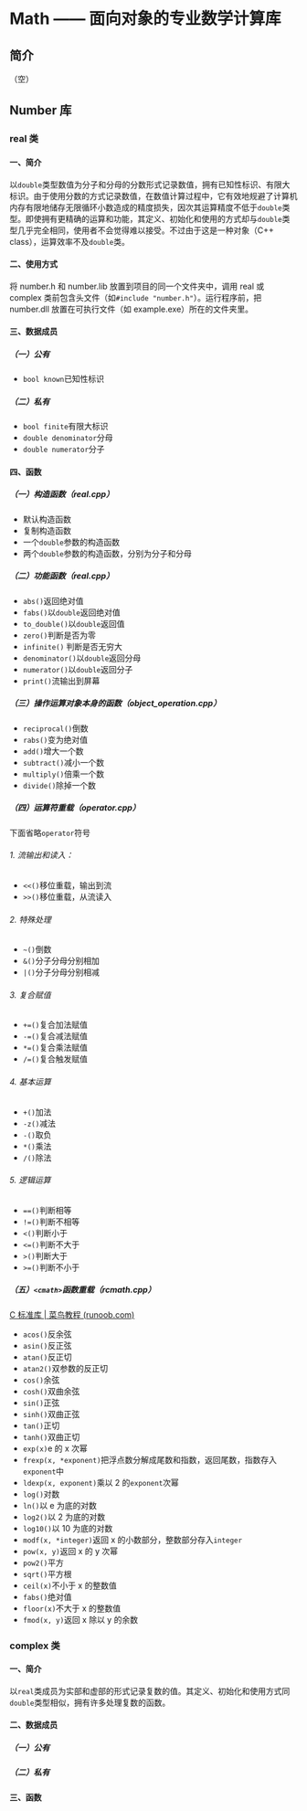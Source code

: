 # Math —— 面向对象的专业数学计算库

## 简介

（空）

## Number 库

### real 类

#### 一、简介

以`double`类型数值为分子和分母的分数形式记录数值，拥有已知性标识、有限大标识。由于使用分数的方式记录数值，在数值计算过程中，它有效地规避了计算机内存有限地储存无限循环小数造成的精度损失，因次其运算精度不低于`double`类型。即使拥有更精确的运算和功能，其定义、初始化和使用的方式却与`double`类型几乎完全相同，使用者不会觉得难以接受。不过由于这是一种对象（C++ class），运算效率不及`double`类。

#### 二、使用方式

将 number.h 和 number.lib 放置到项目的同一个文件夹中，调用 real 或 complex 类前包含头文件（如`#include "number.h"`）。运行程序前，把 number.dll 放置在可执行文件（如 example.exe）所在的文件夹里。

#### 三、数据成员

##### （一）公有

- `bool known`已知性标识

##### （二）私有

- `bool finite`有限大标识
- `double denominator`分母
- `double numerator`分子

#### 四、函数

##### （一）构造函数（real.cpp）

- 默认构造函数
- 复制构造函数
- 一个`double`参数的构造函数
- 两个`double`参数的构造函数，分别为分子和分母

##### （二）功能函数（real.cpp）

- `abs()`返回绝对值
- `fabs()`以`double`返回绝对值
- `to_double()`以`double`返回值
- `zero()`判断是否为零
- `infinite()` 判断是否无穷大
- `denominator()`以`double`返回分母
- `numerator()`以`double`返回分子
- `print()`流输出到屏幕

##### （三）操作运算对象本身的函数（object_operation.cpp）

- `reciprocal()`倒数
- `rabs()`变为绝对值
- `add()`增大一个数
- `subtract()`减小一个数
- `multiply()`倍乘一个数
- `divide()`除掉一个数

##### （四）运算符重载（operator.cpp）

下面省略`operator`符号

###### 1. 流输出和读入：

- `<<()`移位重载，输出到流
- `>>()`移位重载，从流读入

###### 2. 特殊处理

- `~()`倒数
- `&()`分子分母分别相加
- `|()`分子分母分别相减

###### 3. 复合赋值

- `+=()`复合加法赋值
- `-=()`复合减法赋值
- `*=()`复合乘法赋值
- `/=()`复合触发赋值

###### 4. 基本运算

- `+()`加法
- `-z()`减法
- `-()`取负
- `*()`乘法
- `/()`除法

###### 5. 逻辑运算

- `==()`判断相等
- `!=()`判断不相等
- `<()`判断小于
- `<=()`判断不大于
- `>()`判断大于
- `>=()`判断不小于

##### （五）`<cmath>`函数重载（rcmath.cpp）

[C 标准库 | 菜鸟教程 (runoob.com)](https://www.runoob.com/cprogramming/c-standard-library-math-h.html)

- `acos()`反余弦
- `asin()`反正弦
- `atan()`反正切
- `atan2()`双参数的反正切
- `cos()`余弦
- `cosh()`双曲余弦
- `sin()`正弦
- `sinh()`双曲正弦
- `tan()`正切
- `tanh()`双曲正切
- `exp(x)`e 的 x 次幂
- `frexp(x, *exponent)`把浮点数分解成尾数和指数，返回尾数，指数存入`exponent`中
- `ldexp(x, exponent)`乘以 2 的`exponent`次幂
- `log()`对数
- `ln()`以 e 为底的对数
- `log2()`以 2 为底的对数
- `log10()`以 10 为底的对数
- `modf(x, *integer)`返回 x 的小数部分，整数部分存入`integer`
- `pow(x, y)`返回 x 的 y 次幂
- `pow2()`平方
- `sqrt()`平方根
- `ceil(x)`不小于 x 的整数值
- `fabs()`绝对值
- `floor(x)`不大于 x 的整数值
- `fmod(x, y)`返回 x 除以 y 的余数

### complex 类

#### 一、简介

以`real`类成员为实部和虚部的形式记录复数的值。其定义、初始化和使用方式同`double`类型相似，拥有许多处理复数的函数。

#### 二、数据成员

##### （一）公有



##### （二）私有



#### 三、函数

